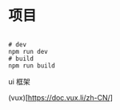 # 项目

```shell

# dev
npm run dev
# build
npm run build

```

ui 框架

(vux)[https://doc.vux.li/zh-CN/]
